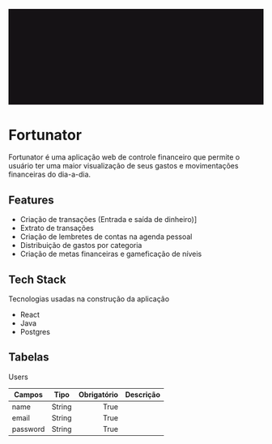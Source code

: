 ![](/frontend/src/assets/logo-md.gif)

# Fortunator

Fortunator é uma aplicação web de controle financeiro que permite o usuário ter uma maior visualização de seus gastos e movimentações financeiras do dia-a-dia.

## Features

- Criação de transações (Entrada e saída de dinheiro)]
- Extrato de transações
- Criação de lembretes de contas na agenda pessoal
- Distribuição de gastos por categoria 
- Criação de metas financeiras e gameficação de níveis

## Tech Stack
Tecnologias usadas na construção da aplicação
- React
- Java
- Postgres

## Tabelas

Users

| Campos | Tipo | Obrigatório | Descrição |
| ------------- |:-------------:| -----:|-------:|
|  name | String | True |  |
| email    | String   |   True |  |
| password | String |   True |  |
